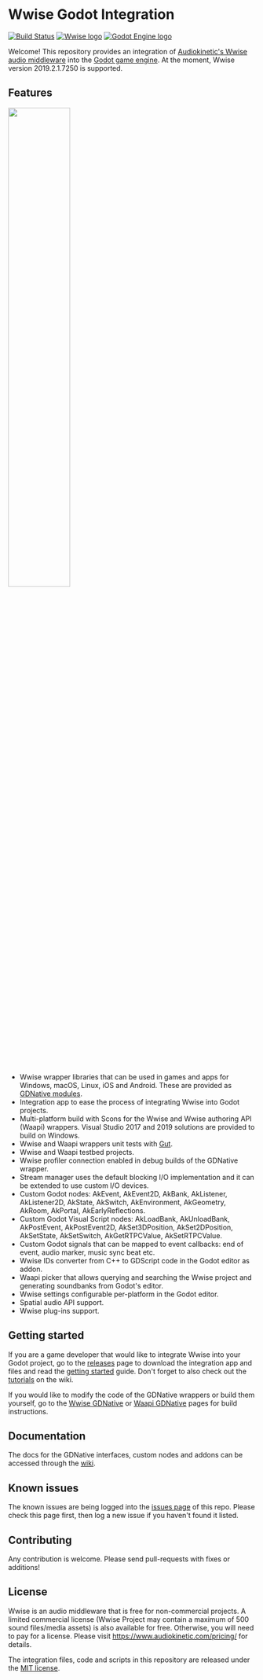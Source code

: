 # Wwise Godot Integration
[![Build Status](https://travis-ci.com/alessandrofama/wwise-godot-integration.svg?token=BfcnymVgT84X7d4hjzaJ&branch=master)](https://travis-ci.com/alessandrofama/wwise-godot-integration)
[![Wwise logo](/wwise-logo.png)](https://www.audiokinetic.com/products/wwise/)
[![Godot Engine logo](/godot-logo.png)](https://godotengine.org)

Welcome! This repository provides an integration of [Audiokinetic's Wwise audio middleware](https://www.audiokinetic.com/products/wwise/) into the [Godot game engine](https://godotengine.org). At the moment, Wwise version 2019.2.1.7250 is supported.


## Features

[<img src="https://i.imgur.com/PrMMagV.png" width="50%">](https://www.youtube.com/watch?v=rO42WLEnC18) 

* Wwise wrapper libraries that can be used in games and apps for Windows, macOS, Linux, iOS and Android. These are provided as [GDNative modules](https://docs.godotengine.org/en/stable/tutorials/plugins/gdnative/index.html).
* Integration app to ease the process of integrating Wwise into Godot projects.
* Multi-platform build with Scons for the Wwise and Wwise authoring API (Waapi) wrappers. Visual Studio 2017 and 2019 solutions are provided to build on Windows.
* Wwise and Waapi wrappers unit tests with [Gut](https://github.com/bitwes/Gut).
* Wwise and Waapi testbed projects.
* Wwise profiler connection enabled in debug builds of the GDNative wrapper.
* Stream manager uses the default blocking I/O implementation and it can be extended to use custom I/O devices.
* Custom Godot nodes: AkEvent, AkEvent2D, AkBank, AkListener, AkListener2D, AkState, AkSwitch, AkEnvironment, AkGeometry, AkRoom, AkPortal, AkEarlyReflections.
* Custom Godot Visual Script nodes: AkLoadBank, AkUnloadBank, AkPostEvent, AkPostEvent2D, AkSet3DPosition, AkSet2DPosition, AkSetState, AkSetSwitch, AkGetRTPCValue, AkSetRTPCValue.
* Custom Godot signals that can be mapped to event callbacks: end of event, audio marker, music sync beat etc.
* Wwise IDs converter from C++ to GDScript code in the Godot editor as addon.
* Waapi picker that allows querying and searching the Wwise project and generating soundbanks from Godot's editor.
* Wwise settings configurable per-platform in the Godot editor.
* Spatial audio API support.
* Wwise plug-ins support.

## Getting started

If you are a game developer that would like to integrate Wwise into your Godot project, go to the [releases](https://github.com/alessandrofama/wwise-godot-integration/releases) page to download the integration app and files and read the [getting started](https://github.com/alessandrofama/wwise-godot-integration/wiki/Getting-Started) guide. Don't forget to also check out the [tutorials](https://github.com/alessandrofama/wwise-godot-integration/wiki/Tutorials) on the wiki.

If you would like to modify the code of the GDNative wrappers or build them yourself, go to the [Wwise GDNative](https://github.com/alessandrofama/wwise-godot-integration/tree/master/wwise-gdnative) or [Waapi GDNative](https://github.com/alessandrofama/wwise-godot-integration/tree/master/waapi-gdnative) pages for build instructions.

## Documentation

The docs for the GDNative interfaces, custom nodes and addons can be accessed through the [wiki](https://github.com/alessandrofama/wwise-godot-integration/wiki).

## Known issues

The known issues are being logged into the [issues page](https://github.com/alessandrofama/wwise-godot-integration/issues) of this repo. Please check this page first, then log a new issue if you haven't found it listed.

## Contributing

Any contribution is welcome. Please send pull-requests with fixes or additions!

## License

Wwise is an audio middleware that is free for non-commercial projects. A limited commercial license (Wwise Project may contain a maximum of 500 sound files/media assets) is also available for free. Otherwise, you will need to pay for a license. Please visit https://www.audiokinetic.com/pricing/ for details.

The integration files, code and scripts in this repository are released under the [MIT license](https://github.com/alessandrofama/wwise-godot-integration/blob/master/LICENSE).
